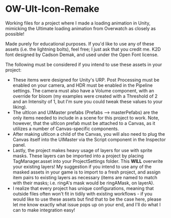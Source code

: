 # OW-Ult-Icon-Remake
Working files for a project where I made a loading animation in Unity, mimicking the Ultimate loading animation from Overwatch as closely as possible! 

Made purely for educational purposes. If you'd like to use any of these assets (i.e. the lightning bolts), feel free; I just ask that you credit me. K2D font designed by Cadson Demak, and used under the Open Font license. 

The following must be considered if you intend to use these assets in your project:
* These items were designed for Unity's URP. Post Processing must be enabled on your camera, and HDR must be enabled in the Pipeline settings. The camera must also have a Volume component, with an override for bloom (my examples were created with a Threshold of 2 and an Intensity of 1, but I'm sure you could tweak these values to your liking).
* The ultIcon and UIMaster prefabs (Prefabs --> masterPefabs) are the only items needed to include in a scene for this project to work. Note, however, that the ultIcon prefab must be attached to a Canvas, as it utilizes a number of Canvas-specific components. 
* After making ultIcon a child of the Canvas, you will also need to plug the Canvas itself into the UIMaster via the Script component in the Inspector panel. 
* Lastly, the project makes heavy usage of layers for use with sprite masks. These layers can be imported into a project by placing TagManager.asset into your ProjectSettings folder. This <b>WILL</b> overwrite your existing layers! My suggestion if you intend to use any of the masked assets in your game is to import to a fresh project, and assign item pairs to existing layers as necessary (items are named to match with their masks; i.e. ringA's mask would be ringAMask, on layerA).
* I realize that every project has unique configurations, meaning that outside files often won't fit in tidily with existing workflows - if you would like to use these assets but find that to be the case here, please let me know exactly what issue pops up on your end, and I'll do what I can to make integration easy!
